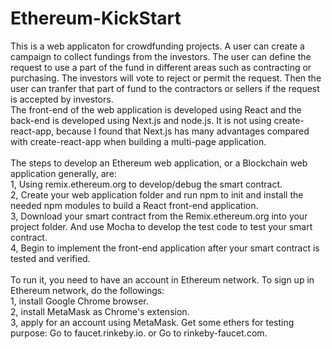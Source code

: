 # Ethereum-KickStart
This is a web applicaton for crowdfunding projects. A user can create a campaign to collect fundings from the investors. The user can define the request to use a part of the fund in different areas such as contracting or purchasing. The investors will vote to reject or permit the request. Then the user can tranfer that part of fund to the contractors or sellers if the request is accepted by investors.<br>
The front-end of the web application is developed using React and the back-end is developed using Next.js and node.js. It is not using create-react-app, because I found that Next.js has many advantages compared with create-react-app when building a multi-page application.<br>
<br>
The steps to develop an Ethereum web application, or a Blockchain web application generally, are:<br>
1, Using remix.ethereum.org to develop/debug the smart contract.<br>
2, Create your web application folder and run npm to init and install the needed npm modules to build a React front-end application.<br>
3, Download your smart contract from the Remix.ethereum.org into your project folder. And use Mocha to develop the test code to test your smart contract.<br>
4, Begin to implement the front-end application after your smart contract is tested and verified.<br>
<br>
To run it, you need to have an account in Ethereum network. To sign up in Ethereum network, do the followings:<br>
1, install Google Chrome browser.<br>
2, install MetaMask as Chrome's extension.<br>
3, apply for an account using MetaMask. Get some ethers for testing purpose: Go to faucet.rinkeby.io. or Go to rinkeby-faucet.com.<br>
